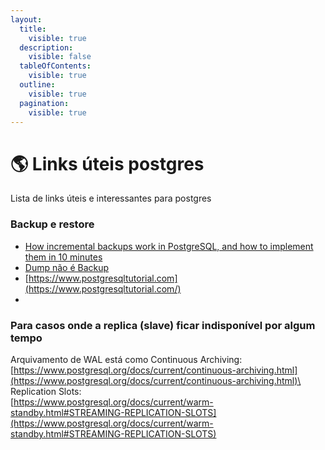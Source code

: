 ```yaml
---
layout:
  title:
    visible: true
  description:
    visible: false
  tableOfContents:
    visible: true
  outline:
    visible: true
  pagination:
    visible: true
---
```


# 🌎 Links úteis postgres

Lista de links úteis e interessantes para postgres

### Backup e restore

* [How incremental backups work in PostgreSQL, and how to implement them in 10 minutes](https://kcaps.medium.com/how-incremental-backups-work-in-postgresql-and-how-to-implement-them-in-10-minutes-d3689e8414d9)
* [Dump não é Backup](https://www.savepoint.blog.br/2010/05/06/dump-nao-e-backup/)
* [https://www.postgresqltutorial.com](https://www.postgresqltutorial.com/)
*



### Para casos onde a replica (slave) ficar indisponível por algum tempo

Arquivamento de WAL está como Continuous Archiving: [https://www.postgresql.org/docs/current/continuous-archiving.html](https://www.postgresql.org/docs/current/continuous-archiving.html)\
\
Replication Slots: \
[https://www.postgresql.org/docs/current/warm-standby.html#STREAMING-REPLICATION-SLOTS](https://www.postgresql.org/docs/current/warm-standby.html#STREAMING-REPLICATION-SLOTS)
